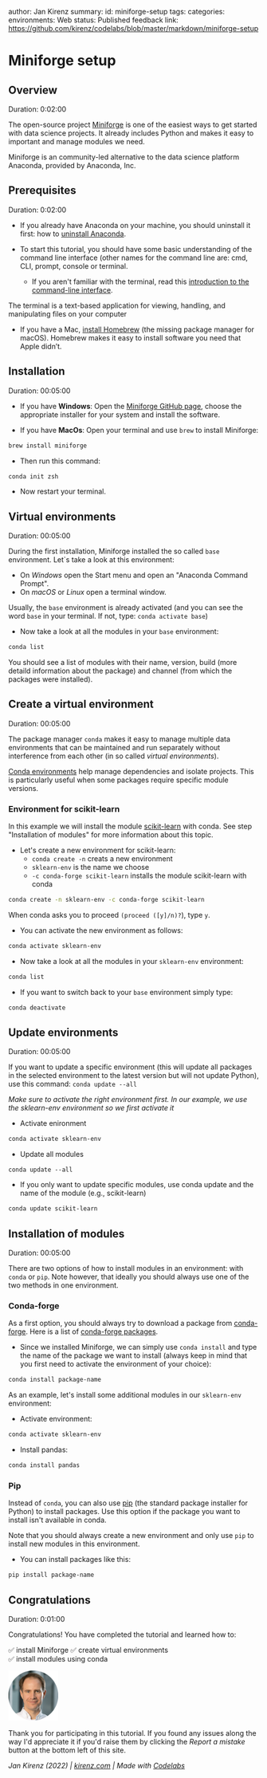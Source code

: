 author: Jan Kirenz
summary:
id: miniforge-setup
tags:
categories:
environments: Web
status: Published
feedback link: https://github.com/kirenz/codelabs/blob/master/markdown/miniforge-setup


# Miniforge setup

<!-- ------------------------ -->
## Overview
Duration: 0:02:00

The open-source project [Miniforge](https://github.com/conda-forge/miniforge) is one of the easiest ways to get started with data science projects. It already includes Python and makes it easy to important and manage modules we need. 

<aside class="positive">
Miniforge is an community-led alternative to the data science platform Anaconda, provided by Anaconda, Inc.
 </aside>



<!-- ------------------------ -->
## Prerequisites

Duration: 0:02:00

- If you already have Anaconda on your machine, you should uninstall it first: how to [uninstall Anaconda](https://docs.anaconda.com/anaconda/install/uninstall/).


- To start this tutorial, you should have some basic understanding of the command line interface (other names for the command line are: cmd, CLI, prompt, console or terminal.   
  - If you aren't familiar with the terminal, read this [introduction to the command-line interface](https://tutorial.djangogirls.org/en/intro_to_command_line/).

<aside class="positive">
The terminal is a text-based application for viewing, handling, and manipulating files on your computer
</aside>  

- If you have a Mac, [install Homebrew](https://brew.sh/) (the missing package manager for macOS). Homebrew makes it easy to install software you need that Apple didn’t.



<!-- ------------------------ -->
## Installation 

Duration: 00:05:00

- If you have **Windows**: Open the [Miniforge GitHub page](https://github.com/conda-forge/miniforge#miniforge3), choose the appropriate installer for your system and install the software.

- If you have **MacOs**: Open your terminal and use `brew` to install Miniforge:


```Bash
brew install miniforge
```

- Then run this command:

```Bash
conda init zsh
```

- Now restart your terminal.


<!-- ------------------------ -->
## Virtual environments
Duration: 00:05:00


During the first installation, Miniforge installed the so called `base` environment. Let`s take a look at this environment:

- On *Windows* open the Start menu and open an "Anaconda Command Prompt". 
- On *macOS* or *Linux* open a terminal window.

Usually, the `base` environment is already activated (and you can see the word `base` in your terminal. If not, type: `conda activate base`)

- Now take a look at all the modules in your `base` environment:

```bash
conda list
```

You should see a list of modules with their name, version, build (more detaild information about the package) and channel (from which the packages were installed).

<!-- ------------------------ -->

## Create a virtual environment
Duration: 00:05:00

The package manager `conda` makes it easy to manage multiple data environments that can be maintained and run separately without interference from each other (in so called *virtual environments*). 

[Conda environments](https://conda.io/projects/conda/en/latest/user-guide/tasks/manage-environments.html#creating-an-environment-with-commands
) help manage dependencies and isolate projects. This is particularly useful when some packages require specific module versions. 

### Environment for scikit-learn

In this example we will install the module [scikit-learn](https://scikit-learn.org/stable/) with conda. See step "Installation of modules" for more information about this topic.

- Let's create a new environment for scikit-learn:
  - `conda create -n` creats a new environment
  - `sklearn-env` is the name we choose
  - `-c conda-forge scikit-learn` installs the module scikit-learn with conda


```bash
conda create -n sklearn-env -c conda-forge scikit-learn
```

When conda asks you to proceed ``(proceed ([y]/n)?``), type ``y``.

- You can activate the new environment as follows:

```bash
conda activate sklearn-env
```

- Now take a look at all the modules in your `sklearn-env` environment:

```bash
conda list
```

- If you want to switch back to your `base` environment simply type:

```bash
conda deactivate
```


<!-- ------------------------ -->
## Update environments
Duration: 00:05:00


If you want to update a specific environment (this will update all packages in the selected environment to the latest version but will not update Python), use this command: `conda update --all`

*Make sure to activate the right environment first. In our example, we use the sklearn-env environment so we first activate it*


- Activate enironment

```Bash
conda activate sklearn-env
```

- Update all modules

```terminal
conda update --all
```

- If you only want to update specific modules, use conda update and the name of the module (e.g., scikit-learn)

```bash
conda update scikit-learn
```

<!-- ------------------------ -->
## Installation of modules 
Duration: 00:05:00

There are two options of how to install modules in an environment: with `conda` or `pip`. Note however, that ideally you should always use one of the two methods in one environment.


### Conda-forge

As a first option, you should always try to download a package from [conda-forge](https://conda-forge.org/docs/user/introduction.html). Here is a list of [conda-forge packages](https://anaconda.org/conda-forge/repo).


- Since we installed Miniforge, we can simply use `conda install` and type the name of the package we want to install (always keep in mind that you first need to activate the environment of your choice):

```bash
conda install package-name
```

As an example, let's install some additional modules in our `sklearn-env` environment:

- Activate environment:

```Bash
conda activate sklearn-env
```

- Install pandas:

```Bash
conda install pandas
```


### Pip

Instead of `conda`, you can also use [pip](https://pip.pypa.io/en/stable/) (the standard package installer for Python) to install packages. Use this option if the package you want to install isn't available in conda. 

Note that you should always create a new environment and only use `pip` to install new modules in this environment.

- You can install packages like this:

```Bash
pip install package-name
```

<!-- ------------------------ -->
## Congratulations
Duration: 0:01:00

Congratulations! You have completed the tutorial and learned how to: 

✅ install Miniforge 
✅ create virtual environments  
✅ install modules using conda



<img src="img/Jan.png" alt="Jan Kirenz" width="100">

Thank you for participating in this tutorial. If you found any issues along the way I'd appreciate it if you'd raise them by clicking the *Report a mistake* button at the bottom left of this site.

*Jan Kirenz (2022) | [kirenz.com](https://www.kirenz.com) | Made with [Codelabs](https://github.com/googlecodelabs/tools)*